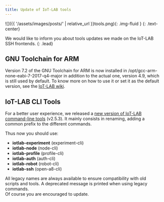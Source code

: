 ```yaml
---
title: Update of IoT-LAB tools
---
```

![]({{ '/assets/images/posts/' | relative_url }}tools.png){: .img-fluid }
{: .text-center}

We would like to inform you about tools updates we made on the IoT-LAB SSH frontends.
{: .lead}

## GNU Toolchain for ARM

Version 7.2 of the GNU Toolchain for ARM is now installed in /opt/gcc-arm-none-eabi-7-2017-q4-major in addition to the actual one, version 4.9, which is still used by default. To know more on how to use it or set it as the default version, see the [IoT-LAB wiki](https://github.com/iot-lab/iot-lab/wiki/Versions-of-the-GNU-toolchain-for-ARM).

## IoT-LAB CLI Tools

For a better user experience, we released a [new version of IoT-LAB command-line tools](https://pypi.org/project/iotlabcli/) (v2.5.3). It mainly consists in renaming, adding a common prefix to the different commands.

Thus now you should use:

* **iotlab-experiment** (experiment-cli)
* **iotlab-node** (node-cli)
* **iotlab-profile** (profile-cli)
* **iotlab-auth** (auth-cli)
* **iotlab-robot** (robot-cli)
* **iotlab-ssh** (open-a8-cli)

All legacy names are always available to ensure compatibility with old scripts and tools. A deprecated message is printed when using legacy commands.  
Of course you are encouraged to update.
